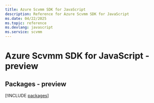 ```yaml
---
title: Azure Scvmm SDK for JavaScript
description: Reference for Azure Scvmm SDK for JavaScript
ms.date: 04/22/2025
ms.topic: reference
ms.devlang: javascript
ms.service: scvmm
---
```

# Azure Scvmm SDK for JavaScript - preview
## Packages - preview
[!INCLUDE [packages](scvmm-index.md)]